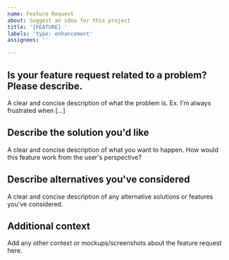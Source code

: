 ```yaml
---
name: Feature Request
about: Suggest an idea for this project
title: '[FEATURE] '
labels: 'type: enhancement'
assignees: ''

---
```


## Is your feature request related to a problem? Please describe.
A clear and concise description of what the problem is. Ex. I'm always frustrated when [...]

## Describe the solution you'd like
A clear and concise description of what you want to happen. How would this feature work from the user's perspective?

## Describe alternatives you've considered
A clear and concise description of any alternative solutions or features you've considered.

## Additional context
Add any other context or mockups/screenshots about the feature request here.
